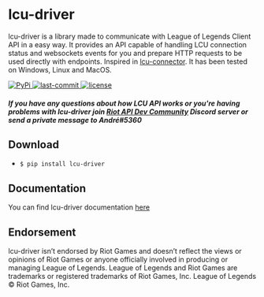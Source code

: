 # lcu-driver

lcu-driver is a library made to communicate with League of Legends Client API in a easy way. It provides an API capable of handling LCU connection status and websockets events for you and prepare HTTP requests to be used directly with endpoints. Inspired in [lcu-connector](https://github.com/Pupix/lcu-connector). It has been tested on Windows, Linux and MacOS.

<p>
    <a href="">
        <img src="https://img.shields.io/pypi/v/lcu-driver?style=for-the-badge" alt="PyPi">
    </a>
    <a href="">
        <img src="https://img.shields.io/github/last-commit/sousa-andre/lcu-driver?style=for-the-badge" alt="last-commit">
    </a>
    <a href="">
        <img src="https://img.shields.io/github/license/sousa-andre/lcu-driver?style=for-the-badge" alt="license">
    </a>
</p>

##### If you have any questions about how LCU API works or you're having problems with lcu-driver join [Riot API Dev Community](https://discord.gg/riotapi) Discord server or send a private message to André#5360


## Download
 - `$ pip install lcu-driver`


## Documentation
You can find lcu-driver documentation [here](https://lcu-driver.readthedocs.io/)

## Endorsement
lcu-driver isn’t endorsed by Riot Games and doesn’t reflect the views or opinions of Riot Games or anyone officially involved in producing or managing League of Legends. League of Legends and Riot Games are trademarks or registered trademarks of Riot Games, Inc. League of Legends © Riot Games, Inc.
